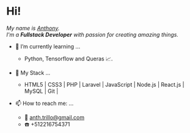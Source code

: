 # Hi!
_My name is [Anthony](https://www.linkedin.com/in/anthonytr/).  
I'm a __Fullstack Developer__ with passion for creating amazing things._

- 🌱 I’m currently learning ...
  - Python, Tensorflow and Queras :chart_with_upwards_trend:.
  
- :briefcase: My Stack ...  
  - HTML5 | CSS3 | PHP | Laravel | JavaScript | Node.js | React.js | MySQL | Git |  
  
- 📫 How to reach me: ...  
  - :email: anth.trillo@gmail.com  
  - :phone: +512216754371
